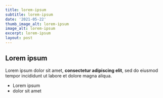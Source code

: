 ```yaml
---
title: lorem-ipsum
subtitle: lorem-ipsum
date: '2021-05-22'
thumb_image_alt: lorem-ipsum
image_alt: lorem-ipsum
excerpt: lorem-ipsum
layout: post
---
```

## Lorem ipsum

Lorem ipsum dolor sit amet, **consectetur adipiscing elit**, sed do eiusmod tempor incididunt ut labore et dolore magna aliqua.

- Lorem ipsum
- dolor sit amet